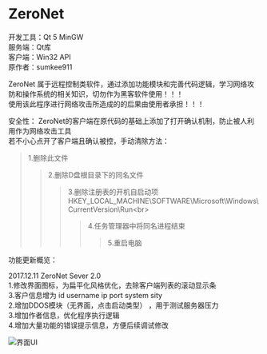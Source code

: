 # ZeroNet

开发工具：Qt 5 MinGW<br>
服务端：Qt库<br>
客户端：Win32 API<br>
原作者：sumkee911<br>


ZeroNet 属于远程控制类软件，通过添加功能模块和完善代码逻辑，学习网络攻防和操作系统的相关知识，切勿作为黑客软件使用！！！<br>
使用该此程序进行网络攻击所造成的的后果由使用者承担！！！<br>

安全性：
ZeroNet的客户端在原代码的基础上添加了打开确认机制，防止被人利用作为网络攻击工具<br>
若不小心点开了客户端且确认被控，手动清除方法：<br>
>1.删除此文件<br>
>>2.删除D盘根目录下的同名文件<br>
>>>3.删除注册表的开机自启动项       HKEY_LOCAL_MACHINE\SOFTWARE\Microsoft\Windows\CurrentVersion\Run\<br>
>>>>4.任务管理器中将同名进程结束<br>
>>>>>5.重启电脑<br>


功能更新概览：<br>

2017.12.11  ZeroNet Sever 2.0<br>
1.修改界面图标，为扁平化风格优化，去除客户端列表的滚动显示条<br>
3.客户信息增为  id username ip port system sity<br>
2.增加DDOS模块（无界面，点击启动类型） ，用于测试服务器压力<br>
3.增加作者信息，优化程序执行逻辑<br>
4.增加大量功能的错误提示信息，方便后续调试修改<br>

![界面UI](https://github.com/joliph/ZeroNet/blob/master/ZeroNet2.jpg)<br>
